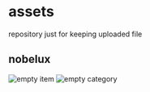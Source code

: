 # assets
repository just for keeping uploaded file

## nobelux
![empty item](https://github.com/user-attachments/assets/a499856a-6306-4359-8bf4-9a735c60f4bc)
![empty category](https://github.com/user-attachments/assets/b8a4024a-9968-48ca-9d91-ad2a87108656)
